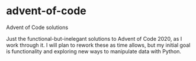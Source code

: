 # advent-of-code
Advent of Code solutions

Just the functional-but-inelegant solutions to Advent of Code 2020, as I work through it. I will plan to rework these as time allows, but my initial goal is functionality and exploring new ways to manipulate data with Python. 
